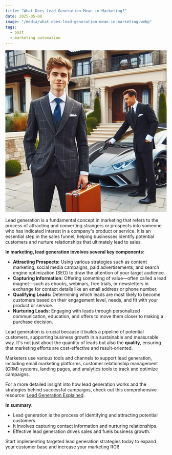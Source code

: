 ```yaml
---
title: "What Does Lead Generation Mean in Marketing?"
date: 2025-05-08
image: "/media/what-does-lead-generation-mean-in-marketing.webp"
tags:
  - post
  - marketing automation
---
```


![What Does Lead Generation Mean in Marketing?](/media/what-does-lead-generation-mean-in-marketing.webp)

Lead generation is a fundamental concept in marketing that refers to the process of attracting and converting strangers or prospects into someone who has indicated interest in a company's product or service. It is an essential step in the sales funnel, helping businesses identify potential customers and nurture relationships that ultimately lead to sales.

**In marketing, lead generation involves several key components:**

- **Attracting Prospects:** Using various strategies such as content marketing, social media campaigns, paid advertisements, and search engine optimization (SEO) to draw the attention of your target audience.
- **Capturing Information:** Offering something of value—often called a lead magnet—such as ebooks, webinars, free trials, or newsletters in exchange for contact details like an email address or phone number.
- **Qualifying Leads:** Determining which leads are most likely to become customers based on their engagement level, needs, and fit with your product or service.
- **Nurturing Leads:** Engaging with leads through personalized communication, education, and offers to move them closer to making a purchase decision.

Lead generation is crucial because it builds a pipeline of potential customers, supporting business growth in a sustainable and measurable way. It's not just about the quantity of leads but also the **quality**, ensuring that marketing efforts are cost-effective and result-oriented.

Marketers use various tools and channels to support lead generation, including email marketing platforms, customer relationship management (CRM) systems, landing pages, and analytics tools to track and optimize campaigns.

For a more detailed insight into how lead generation works and the strategies behind successful campaigns, check out this comprehensive resource: [Lead Generation Explained](https://leadcraftr.com/posts/lead-generation/).

**In summary:**

- Lead generation is the process of identifying and attracting potential customers.
- It involves capturing contact information and nurturing relationships.
- Effective lead generation drives sales and fuels business growth.

Start implementing targeted lead generation strategies today to expand your customer base and increase your marketing ROI!
